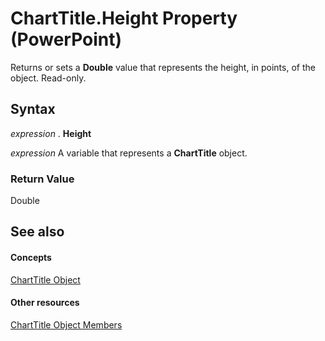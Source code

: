 
# ChartTitle.Height Property (PowerPoint)

Returns or sets a  **Double** value that represents the height, in points, of the object. Read-only.


## Syntax

 _expression_ . **Height**

 _expression_ A variable that represents a **ChartTitle** object.


### Return Value

Double


## See also


#### Concepts


[ChartTitle Object](21305a3b-1c77-d420-2156-79083189df03.md)
#### Other resources


[ChartTitle Object Members](1bb13f83-17a5-4d38-5d51-f93901a2c858.md)
